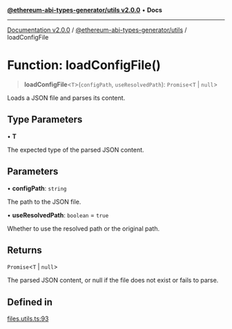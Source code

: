 [**@ethereum-abi-types-generator/utils v2.0.0**](../README.md) • **Docs**

***

[Documentation v2.0.0](../../../packages.md) / [@ethereum-abi-types-generator/utils](../README.md) / loadConfigFile

# Function: loadConfigFile()

> **loadConfigFile**\<`T`\>(`configPath`, `useResolvedPath`): `Promise`\<`T` \| `null`\>

Loads a JSON file and parses its content.

## Type Parameters

• **T**

The expected type of the parsed JSON content.

## Parameters

• **configPath**: `string`

The path to the JSON file.

• **useResolvedPath**: `boolean` = `true`

Whether to use the resolved path or the original path.

## Returns

`Promise`\<`T` \| `null`\>

The parsed JSON content, or null if the file does not exist or fails to parse.

## Defined in

[files.utils.ts:93](https://github.com/niZmosis/ethereum-abi-types-generator/blob/8be0c174f1ad191b06c4413881733fc6912573c5/packages/utils/src/files.utils.ts#L93)
